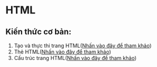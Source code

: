 # HTML
## Kiến thức cơ bản:
1. Tạo và thực thi trang HTML(<a href="">Nhấn vào đây để tham khảo</a>)<br>
2. Thẻ HTML(<a href="">Nhấn vào đây để tham khảo</a>)<br>
3. Cấu trúc trang HTML(<a href="">Nhấn vào đây để tham khảo</a>)<br>
